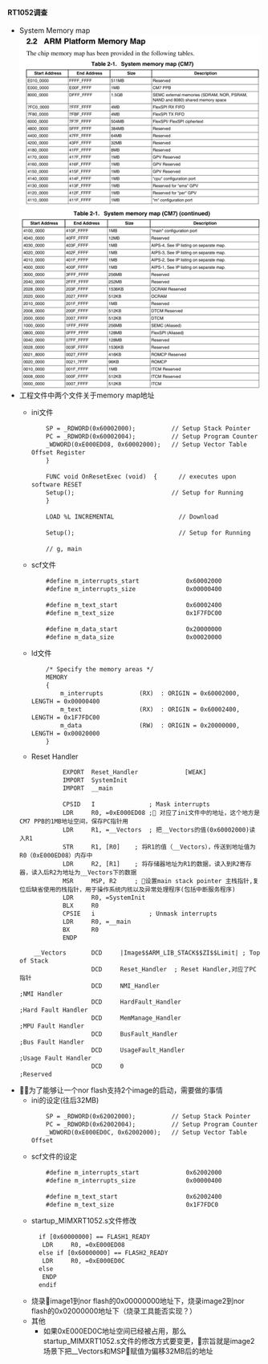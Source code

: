#### RT1052调查
- System Memory map
![](./images/RT1052_memory_map.png)
![](./images/RT1052_memory_map_tail.png)
- 工程文件中两个文件关于memory map地址
    - ini文件
        ```FUNC void Setup (void) {
            SP = _RDWORD(0x60002000);          // Setup Stack Pointer
            PC = _RDWORD(0x60002004);          // Setup Program Counter
            _WDWORD(0xE000ED08, 0x60002000);   // Setup Vector Table Offset Register
            }

            FUNC void OnResetExec (void)  {      // executes upon software RESET
            Setup();                           // Setup for Running
            }

            LOAD %L INCREMENTAL                  // Download

            Setup();                             // Setup for Running

            // g, main
        ```
    - scf文件
        ```
            #define m_interrupts_start             0x60002000
            #define m_interrupts_size              0x00000400

            #define m_text_start                   0x60002400
            #define m_text_size                    0x1F7FDC00

            #define m_data_start                   0x20000000
            #define m_data_size                    0x00020000
        ```

    - ld文件
        ```
            /* Specify the memory areas */
            MEMORY
            {
                m_interrupts          (RX)  : ORIGIN = 0x60002000, LENGTH = 0x00000400
                m_text                (RX)  : ORIGIN = 0x60002400, LENGTH = 0x1F7FDC00
                m_data                (RW)  : ORIGIN = 0x20000000, LENGTH = 0x00020000
            }
        ```
   - Reset Handler
    ```Reset_Handler   PROC
                EXPORT  Reset_Handler             [WEAK]
                IMPORT  SystemInit
                IMPORT  __main

                CPSID   I               ; Mask interrupts
                LDR     R0, =0xE000ED08 ; 对应了ini文件中的地址，这个地方是CM7 PPB的1MB地址空间，保存PC指针用
                LDR     R1, =__Vectors  ; 把__Vectors的值(0x60002000)读入R1
                STR     R1, [R0]    ; 将R1的值（__Vectors），传送到地址值为R0（0xE000ED08）内存中
                LDR     R2, [R1]    ; 将存储器地址为R1的数据，读入到R2寄存器，读入后R2为地址为__Vectors下的数据
                MSR     MSP, R2     ; 设置main stack pointer 主栈指针,复位后缺省使用的栈指针，用于操作系统内核以及异常处理程序(包括中断服务程序)
                LDR     R0, =SystemInit
                BLX     R0
                CPSIE   i               ; Unmask interrupts
                LDR     R0, =__main
                BX      R0
                ENDP
    
    ```
    ```IMPORT  |Image$$ARM_LIB_STACK$$ZI$$Limit|
        __Vectors       DCD     |Image$$ARM_LIB_STACK$$ZI$$Limit| ; Top of Stack
                        DCD     Reset_Handler  ; Reset Handler,对应了PC指针
                        DCD     NMI_Handler                         ;NMI Handler
                        DCD     HardFault_Handler                   ;Hard Fault Handler
                        DCD     MemManage_Handler                   ;MPU Fault Handler
                        DCD     BusFault_Handler                    ;Bus Fault Handler
                        DCD     UsageFault_Handler                  ;Usage Fault Handler
                        DCD     0                                   ;Reserved

    ```
- 为了能够让一个nor flash支持2个image的启动，需要做的事情
    - ini的设定(往后32MB)
        ```
            SP = _RDWORD(0x62002000);          // Setup Stack Pointer
            PC = _RDWORD(0x62002004);          // Setup Program Counter
            _WDWORD(0xE000ED0C, 0x62002000);   // Setup Vector Table Offset 
        ```
    - scf文件的设定
        ```
            #define m_interrupts_start             0x62002000
            #define m_interrupts_size              0x00000400

            #define m_text_start                   0x62002400
            #define m_text_size                    0x1F7FDC0
        ```
    - startup_MIMXRT1052.s文件修改
        ``` 
          if [0x60000000] == FLASH1_READY
           LDR     R0, =0xE000ED08 
          else if [0x60000000] == FLASH2_READY
           LDR     R0, =0xE000ED0C 
          else
           ENDP 
          endif
        ```
    - 烧录image1到nor flash的0x00000000地址下，烧录image2到nor flash的0x02000000地址下（烧录工具能否实现？）
    - 其他
        - 如果0xE000ED0C地址空间已经被占用，那么startup_MIMXRT1052.s文件的修改方式要变更，宗旨就是image2场景下把__Vectors和MSP赋值为偏移32MB后的地址
